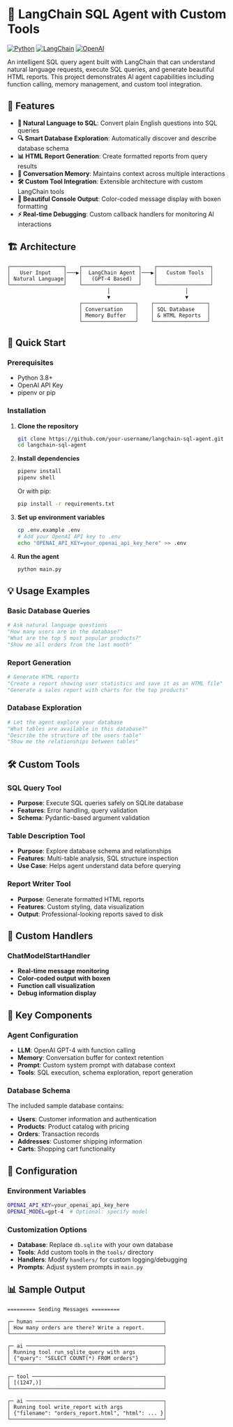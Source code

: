 # 🤖 LangChain SQL Agent with Custom Tools

[![Python](https://img.shields.io/badge/Python-3.8+-blue.svg)](https://www.python.org/downloads/)
[![LangChain](https://img.shields.io/badge/LangChain-Latest-green.svg)](https://langchain.com/)
[![OpenAI](https://img.shields.io/badge/OpenAI-GPT--4-orange.svg)](https://openai.com/)

An intelligent SQL query agent built with LangChain that can understand natural language requests, execute SQL queries, and generate beautiful HTML reports. This project demonstrates AI agent capabilities including function calling, memory management, and custom tool integration.

## 🌟 Features

- **🧠 Natural Language to SQL**: Convert plain English questions into SQL queries
- **🔍 Smart Database Exploration**: Automatically discover and describe database schema
- **📊 HTML Report Generation**: Create formatted reports from query results
- **💾 Conversation Memory**: Maintains context across multiple interactions
- **🛠️ Custom Tool Integration**: Extensible architecture with custom LangChain tools
- **🎨 Beautiful Console Output**: Color-coded message display with boxen formatting
- **⚡ Real-time Debugging**: Custom callback handlers for monitoring AI interactions

## 🏗️ Architecture

```
┌─────────────────┐    ┌──────────────────┐    ┌─────────────────┐
│   User Input    │───▶│  LangChain Agent │───▶│   Custom Tools  │
│ Natural Language│    │   (GPT-4 Based)  │    │                 │
└─────────────────┘    └──────────────────┘    └─────────────────┘
                                │                        │
                                ▼                        ▼
                       ┌─────────────────┐    ┌─────────────────┐
                       │ Conversation    │    │ SQL Database    │
                       │ Memory Buffer   │    │ & HTML Reports  │
                       └─────────────────┘    └─────────────────┘
```

## 🚀 Quick Start

### Prerequisites

- Python 3.8+
- OpenAI API Key
- pipenv or pip

### Installation

1. **Clone the repository**
   ```bash
   git clone https://github.com/your-username/langchain-sql-agent.git
   cd langchain-sql-agent
   ```

2. **Install dependencies**
   ```bash
   pipenv install
   pipenv shell
   ```
   
   Or with pip:
   ```bash
   pip install -r requirements.txt
   ```

3. **Set up environment variables**
   ```bash
   cp .env.example .env
   # Add your OpenAI API key to .env
   echo "OPENAI_API_KEY=your_openai_api_key_here" >> .env
   ```

4. **Run the agent**
   ```bash
   python main.py
   ```

## 💡 Usage Examples

### Basic Database Queries
```python
# Ask natural language questions
"How many users are in the database?"
"What are the top 5 most popular products?"
"Show me all orders from the last month"
```

### Report Generation
```python
# Generate HTML reports
"Create a report showing user statistics and save it as an HTML file"
"Generate a sales report with charts for the top products"
```

### Database Exploration
```python
# Let the agent explore your database
"What tables are available in this database?"
"Describe the structure of the users table"
"Show me the relationships between tables"
```

## 🛠️ Custom Tools

### SQL Query Tool
- **Purpose**: Execute SQL queries safely on SQLite database
- **Features**: Error handling, query validation
- **Schema**: Pydantic-based argument validation

### Table Description Tool
- **Purpose**: Explore database schema and relationships
- **Features**: Multi-table analysis, SQL structure inspection
- **Use Case**: Helps agent understand data before querying

### Report Writer Tool
- **Purpose**: Generate formatted HTML reports
- **Features**: Custom styling, data visualization
- **Output**: Professional-looking reports saved to disk

## 🎨 Custom Handlers

### ChatModelStartHandler
- **Real-time message monitoring**
- **Color-coded output with boxen**
- **Function call visualization**
- **Debug information display**


## 🎯 Key Components

### Agent Configuration
- **LLM**: OpenAI GPT-4 with function calling
- **Memory**: Conversation buffer for context retention
- **Prompt**: Custom system prompt with database context
- **Tools**: SQL execution, schema exploration, report generation

### Database Schema
The included sample database contains:
- **Users**: Customer information and authentication
- **Products**: Product catalog with pricing
- **Orders**: Transaction records
- **Addresses**: Customer shipping information
- **Carts**: Shopping cart functionality

## 🔧 Configuration

### Environment Variables
```bash
OPENAI_API_KEY=your_openai_api_key_here
OPENAI_MODEL=gpt-4  # Optional: specify model
```

### Customization Options
- **Database**: Replace `db.sqlite` with your own database
- **Tools**: Add custom tools in the `tools/` directory
- **Handlers**: Modify `handlers/` for custom logging/debugging
- **Prompts**: Adjust system prompts in `main.py`

## 📊 Sample Output

```
========= Sending Messages =========

┌─ human ─────────────────────────────────────────┐
│ How many orders are there? Write a report.      │
└─────────────────────────────────────────────────┘

┌─ ai ────────────────────────────────────────────┐
│ Running tool run_sqlite_query with args         │
│ {"query": "SELECT COUNT(*) FROM orders"}        │
└─────────────────────────────────────────────────┘

┌─ tool ──────────────────────────────────────────┐
│ [(1247,)]                                       │
└─────────────────────────────────────────────────┘

┌─ ai ────────────────────────────────────────────┐
│ Running tool write_report with args             │
│ {"filename": "orders_report.html", "html": ... }│
└─────────────────────────────────────────────────┘
```
